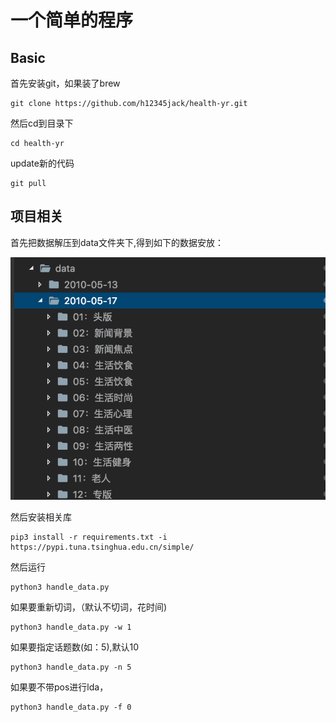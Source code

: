 # 一个简单的程序


## Basic

首先安装git，如果装了brew

```
git clone https://github.com/h12345jack/health-yr.git
```
然后cd到目录下

```
cd health-yr
```

update新的代码

```
git pull
```


## 项目相关 

首先把数据解压到data文件夹下,得到如下的数据安放：

![](./desc-imgs/img1.png)

然后安装相关库

```
pip3 install -r requirements.txt -i  https://pypi.tuna.tsinghua.edu.cn/simple/
```

然后运行
```
python3 handle_data.py
```
如果要重新切词，（默认不切词，花时间)

```
python3 handle_data.py -w 1
```

如果要指定话题数(如：5),默认10

```
python3 handle_data.py -n 5
```

如果要不带pos进行lda，
```
python3 handle_data.py -f 0
```
